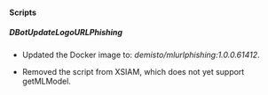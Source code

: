 
#### Scripts

##### DBotUpdateLogoURLPhishing
- Updated the Docker image to: *demisto/mlurlphishing:1.0.0.61412*.

- Removed the script from XSIAM, which does not yet support getMLModel.
